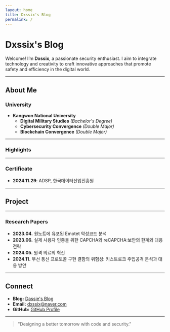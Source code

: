 ```yaml
---
layout: home
title: Dxssix's Blog
permalink: /
---
```


# Dxssix's Blog

Welcome! I’m **Dxssix**, a passionate security enthusiast.
I aim to integrate technology and creativity to craft innovative approaches that promote safety and efficiency in the digital world.

---

## About Me  
### University   
- **Kangwon National University**  
  - **Digital Military Studies** *(Bachelor's Degree)*  
  - **Cybersecurity Convergence** *(Double Major)*  
  - **Blockchain Convergence** *(Double Major)*
  
---

### Highlights
  
---

### Certificate
- **2024.11.29**: ADSP, 한국데이터산업진흥원  

---

## Project  

---

### Research Papers
- **2023.04.** 원노트에 유포된 Emotet 악성코드 분석
- **2023.06.** 실제 사용자 인증을 위한 CAPCHA와 reCAPCHA:보안의 한계와 대응 전략
- **2024.05.** 원격 의료의 혁신
- **2024.11.** 무선 통신 프로토콜 구현 결함의 위험성: 키스트로크 주입공격 분석과 대응 방안

---

## Connect  
- **Blog:** [Dassie's Blog](#)  
- **Email:** dxssix@naver.com  
- **GitHub:** [GitHub Profile](https://github.com/dxssix)  

---

> "Designing a better tomorrow with code and security."
